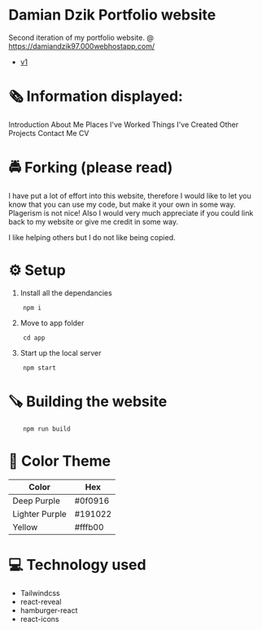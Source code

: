 # Damian Dzik Portfolio website

Second iteration of my portfolio website. @ https://damiandzik97.000webhostapp.com/
- [v1](https://github.com/ddzik19/portfolio-website-v1)

# 🗞 Information displayed:

Introduction
About Me
Places I've Worked
Things I've Created
Other Projects
Contact Me
CV

# 🚔 Forking (please read)

I have put a lot of effort into this website, therefore I would like to let you know that you can use my code, but make it your own in some way. Plagerism is not nice! Also I would very much appreciate if you could link back to my website or give me credit in some way.

I like helping others but I do not like being copied.

# ⚙️ Setup 

1. Install all the dependancies

```
    npm i
```

2. Move to app folder

```
    cd app
```

3. Start up the local server

```
    npm start
```

# 🪚 Building the website

```
    npm run build
```

# 🌈 Color Theme

| Color          | Hex     |
| -------------- | ------- |
| Deep Purple    | #0f0916 |
| Lighter Purple | #191022 |
| Yellow         | #fffb00 |

# 💻 Technology used

- Tailwindcss
- react-reveal
- hamburger-react
- react-icons
